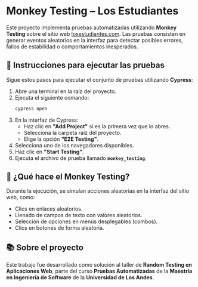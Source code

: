 # Monkey Testing – Los Estudiantes

Este proyecto implementa pruebas automatizadas utilizando **Monkey Testing** sobre el sitio web [losestudiantes.com](https://losestudiantes.com/). Las pruebas consisten en generar eventos aleatorios en la interfaz para detectar posibles errores, fallos de estabilidad o comportamientos inesperados.

## 🚀 Instrucciones para ejecutar las pruebas

Sigue estos pasos para ejecutar el conjunto de pruebas utilizando **Cypress**:

1. Abre una terminal en la raíz del proyecto.
2. Ejecuta el siguiente comando:
   ```bash
   cypress open
   ```
3. En la interfaz de Cypress:
   - Haz clic en **"Add Project"** si es la primera vez que lo abres.
   - Selecciona la carpeta raíz del proyecto.
   - Elige la opción **"E2E Testing"**.
4. Selecciona uno de los navegadores disponibles.
5. Haz clic en **"Start Testing"**.
6. Ejecuta el archivo de prueba llamado **`monkey_testing`**.

## 🐒 ¿Qué hace el Monkey Testing?

Durante la ejecución, se simulan acciones aleatorias en la interfaz del sitio web, como:

- Clics en enlaces aleatorios.
- Llenado de campos de texto con valores aleatorios.
- Selección de opciones en menús desplegables (combos).
- Clics en botones de forma aleatoria.


## 📚 Sobre el proyecto

Este trabajo fue desarrollado como solución al taller de **Random Testing en Aplicaciones Web**, parte del curso **Pruebas Automatizadas** de la **Maestría en Ingeniería de Software** de la **Universidad de Los Andes**.
